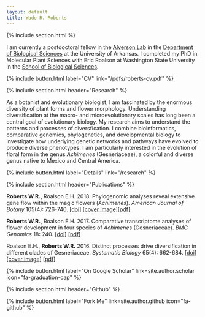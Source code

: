 ```yaml
---
layout: default
title: Wade R. Roberts
---
```

{% include section.html %}

I am currently a postdoctoral fellow in the [Alverson Lab](https://alversonlab.com) in the [Department of Biological Sciences](https://fulbright.uark.edu/departments/biology/) at the University of Arkansas. I completed my PhD in Molecular Plant Sciences with Eric Roalson at Washington State University in the [School of Biological Sciences](https://sbs.wsu.edu).

{% include button.html label="CV" link="/pdfs/roberts-cv.pdf" %}

{% include section.html header="Research" %}

As a botanist and evolutionary biologist, I am fascinated by the enormous diversity of plant forms and flower morphology. Understanding diversification at the macro- and microevolutionary scales has long been a central goal of evolutionary biology. My research aims to understand the patterns and processes of diversfication. I combine bioinformatics, comparative genomics, phylogenetics, and developmental biology to investigate how underlying genetic networks and pathways have evolved to produce diverse phenotypes. I am particularly interested in the evolution of floral form in the genus _Achimenes_ (Gesneriaceae), a colorful and diverse genus native to Mexico and Central America.

{% include button.html label="Details" link="/research" %}

{% include section.html header="Publications" %}

**Roberts W.R.**, Roalson E.H. 2018. Phylogenomic analyses reveal extensive gene flow within the magic flowers (_Achimenes_). _American Journal of Botany_ 105(4): 726-740. [[doi]](https://doi.org/10.1002/ajb2.1058) [[cover image]](https://onlinelibrary.wiley.com/doi/abs/10.1002/ajb2.1088)[[pdf]](/pdfs/Roberts_et_al-2017-American_Journal_of_Botany.pdf?raw=true)

**Roberts W.R.**, Roalson E.H. 2017. Comparative transcriptome analyses of flower development in four species of _Achimenes_ (Gesneriaceae). _BMC Genomics_ 18: 240. [[doi]](https://doi.org/10.1186/s12864-017-3623-8) [[pdf]](/pdfs/Roberts_et_al_2017-BMC_Genomics.pdf?raw=true)

Roalson E.H., **Roberts W.R.** 2016. Distinct processes drive diversification in different clades of Gesneriaceae. _Systematic Biology_ 65(4): 662-684. [[doi]](https://doi.org/10.1093/sysbio/syw012) [[cover image]](https://academic.oup.com/sysbio/article/65/4/i1/1753138) [[pdf]](/pdfs/Syst%20Biol-2016-Roalson-662-84.pdf?raw=true)

{% include button.html label="On Google Scholar" link=site.author.scholar icon="fa-graduation-cap" %}

{% include section.html header="Github" %}

{% include button.html label="Fork Me" link=site.author.github icon="fa-github" %}

